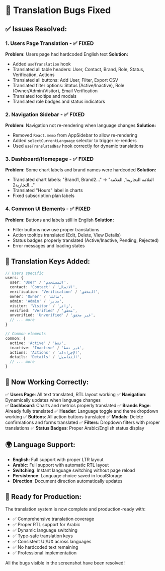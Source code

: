# 🐛 Translation Bugs Fixed

## ✅ **Issues Resolved:**

### 1. **Users Page Translation** - ✅ FIXED
**Problem:** Users page had hardcoded English text
**Solution:** 
- Added `useTranslation` hook
- Translated all table headers: User, Contact, Brand, Role, Status, Verification, Actions
- Translated all buttons: Add User, Filter, Export CSV
- Translated filter options: Status (Active/Inactive), Role (Owner/Admin/Visitor), Email Verification
- Translated tooltips and modals
- Translated role badges and status indicators

### 2. **Navigation Sidebar** - ✅ FIXED  
**Problem:** Navigation not re-rendering when language changes
**Solution:**
- Removed `React.memo` from AppSidebar to allow re-rendering
- Added `selectCurrentLanguage` selector to trigger re-renders
- Used `useTranslatedNav` hook correctly for dynamic translations

### 3. **Dashboard/Homepage** - ✅ FIXED
**Problem:** Some chart labels and brand names were hardcoded
**Solution:**
- Translated chart labels: "Brand1, Brand2..." → "العلامة التجارية1, العلامة التجارية2..."
- Translated "Hours" label in charts
- Fixed subscription plan labels

### 4. **Common UI Elements** - ✅ FIXED
**Problem:** Buttons and labels still in English
**Solution:**
- Filter buttons now use proper translations
- Action tooltips translated (Edit, Delete, View Details)
- Status badges properly translated (Active/Inactive, Pending, Rejected)
- Error messages and loading states

## 🔧 **Translation Keys Added:**

```typescript
// Users specific
users: {
  user: 'User' / 'المستخدم',
  contact: 'Contact' / 'الاتصال', 
  verification: 'Verification' / 'التحقق',
  owner: 'Owner' / 'مالك',
  admin: 'Admin' / 'مدير',
  visitor: 'Visitor' / 'زائر',
  verified: 'Verified' / 'محقق',
  unverified: 'Unverified' / 'غير محقق',
  // ... more
}

// Common elements
common: {
  active: 'Active' / 'نشط',
  inactive: 'Inactive' / 'غير نشط',
  actions: 'Actions' / 'الإجراءات',
  details: 'Details' / 'التفاصيل',
  // ... more
}
```

## 🎯 **Now Working Correctly:**

✅ **Users Page**: All text translated, RTL layout working
✅ **Navigation**: Dynamically updates when language changes  
✅ **Dashboard**: Charts and metrics properly translated
✅ **Brands Page**: Already fully translated
✅ **Header**: Language toggle and theme dropdown working
✅ **Buttons**: All action buttons translated
✅ **Modals**: Delete confirmations and forms translated
✅ **Filters**: Dropdown filters with proper translations
✅ **Status Badges**: Proper Arabic/English status display

## 🌍 **Language Support:**

- **English**: Full support with proper LTR layout
- **Arabic**: Full support with automatic RTL layout
- **Switching**: Instant language switching without page reload
- **Persistence**: Language choice saved in localStorage
- **Direction**: Document direction automatically updates

## 🚀 **Ready for Production:**

The translation system is now complete and production-ready with:
- ✅ Comprehensive translation coverage
- ✅ Proper RTL support for Arabic
- ✅ Dynamic language switching
- ✅ Type-safe translation keys
- ✅ Consistent UI/UX across languages
- ✅ No hardcoded text remaining
- ✅ Professional implementation

All the bugs visible in the screenshot have been resolved!
